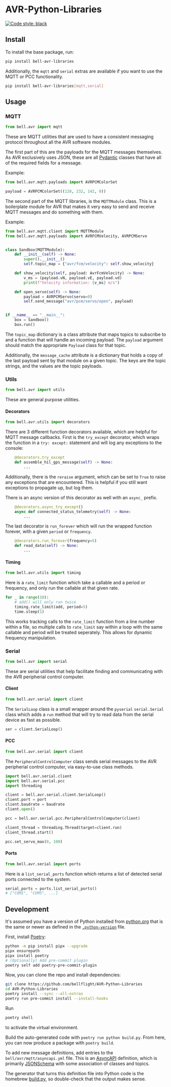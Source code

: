 # AVR-Python-Libraries

[![Code style: black](https://img.shields.io/badge/code%20style-black-000000.svg)](https://github.com/psf/black)

## Install

To install the base package, run:

```bash
pip install bell-avr-libraries
```

Additionally, the `mqtt` and `serial` extras are available if you want to use
the MQTT or PCC functionality.

```bash
pip install bell-avr-libraries[mqtt,serial]
```

## Usage

### MQTT

```python
from bell.avr import mqtt
```

These are MQTT utilities that are used to have a consistent messaging protocol
throughout all the AVR software modules.

The first part of this are the payloads for the MQTT messages themselves. As AVR
exclusively uses JSON, these are all [Pydantic](https://docs.pydantic.dev/) classes
that have all of the required fields for a message.

Example:

```python
from bell.avr.mqtt.payloads import AVRPCMColorSet

payload = AVRPCMColorSet((128, 232, 142, 0))
```

The second part of the MQTT libraries, is the `MQTTModule` class.
This is a boilerplate module for AVR that makes it very easy to send
and receive MQTT messages and do something with them.

Example:

```python
from bell.avr.mqtt.client import MQTTModule
from bell.avr.mqtt.payloads import AVRFCMVelocity, AVRPCMServo


class Sandbox(MQTTModule):
    def __init__(self) -> None:
        super().__init__()
        self.topic_map = {"avr/fcm/velocity": self.show_velocity}

    def show_velocity(self, payload: AvrFcmVelocity) -> None:
        v_ms = (payload.vN, payload.vE, payload.vd)
        print(f"Velocity information: {v_ms} m/s")

    def open_servo(self) -> None:
        payload = AVRPCMServo(servo=0)
        self.send_message("avr/pcm/servo/open", payload)


if __name__ == "__main__":
    box = Sandbox()
    box.run()
```

The `topic_map` dictionary is a class attribute that maps topics to subscribe to
and a function that will handle an incoming payload. The `payload` argument
should match the appropriate `Payload` class for that topic.

Additionally, the `message_cache` attribute is a dictionary that holds
a copy of the last payload sent by that module on a given topic. The keys are the
topic strings, and the values are the topic payloads.

### Utils

```python
from bell.avr import utils
```

These are general purpose utilities.

#### Decorators

```python
from bell.avr.utils import decorators
```

There are 3 different function decorators available, which are helpful for MQTT
message callbacks. First is the `try_except` decorator, which wraps the
function in a `try: except:` statement and will log any exceptions to the console:

```python
    @decorators.try_except
    def assemble_hil_gps_message(self) -> None:
        ...
```

Additionally, there is the `reraise` argument, which can be set to `True` to raise
any exceptions that are encountered. This is helpful if you still want exceptions
to propagate up, but log them.

There is an async version of this decorator as well with an `async_` prefix.

```python
    @decorators.async_try_except()
    async def connected_status_telemetry(self) -> None:
        ...
```

The last decorator is `run_forever` which will run the wrapped function forever,
with a given `period` or `frequency`.

```python
    @decorators.run_forever(frequency=5)
    def read_data(self) -> None:
        ...
```

#### Timing

```python
from bell.avr.utils import timing
```

Here is a `rate_limit` function which take a callable and a
period or frequency, and only run the callable at that given rate.

```python
for _ in range(10):
    # add() will only run twice
    timing.rate_limit(add, period=5)
    time.sleep(1)
```

This works tracking calls to the `rate_limit` function from a line number
within a file, so multiple calls to `rate_limit` say within a loop
with the same callable and period will be treated seperately. This allows
for dynamic frequency manipulation.

### Serial

```python
from bell.avr import serial
```

These are serial utilities that help facilitate finding and communicating
with the AVR peripherial control computer.

#### Client

```python
from bell.avr.serial import client
```

The `SerialLoop` class is a small wrapper around the `pyserial` `serial.Serial`
class which adds a `run` method that will try to read data from the serial device
as fast as possible.

```python
ser = client.SerialLoop()
```

#### PCC

```python
from bell.avr.serial import client
```

The `PeripheralControlComputer` class sends serial messages
to the AVR peripherial control computer, via easy-to-use class methods.

```python
import bell.avr.serial.client
import bell.avr.serial.pcc
import threading

client = bell.avr.serial.client.SerialLoop()
client.port = port
client.baudrate = baudrate
client.open()

pcc = bell.avr.serial.pcc.PeripheralControlComputer(client)

client_thread = threading.Thread(target=client.run)
client_thread.start()

pcc.set_servo_max(0, 100)
```

#### Ports

```python
from bell.avr.serial import ports
```

Here is a `list_serial_ports` function which returns a list of detected serial
ports connected to the system.

```python
serial_ports = ports.list_serial_ports()
# ["COM1", "COM5", ...]
```

## Development

It's assumed you have a version of Python installed from
[python.org](https://python.org) that is the same or newer as
defined in the [`.python-version`](.python-version) file.

First, install [Poetry](https://python-poetry.org/):

```bash
python -m pip install pipx --upgrade
pipx ensurepath
pipx install poetry
# (Optionally) Add pre-commit plugin
poetry self add poetry-pre-commit-plugin
```

Now, you can clone the repo and install dependencies:

```bash
git clone https://github.com/bellflight/AVR-Python-Libraries
cd AVR-Python-Libraries
poetry install --sync --all-extras
poetry run pre-commit install --install-hooks
```

Run

```bash
poetry shell
```

to activate the virtual environment.

Build the auto-generated code with `poetry run python build.py`. From here,
you can now produce a package with `poetry build`.

To add new message definitions, add entries to the `bell/avr/mqtt/asyncapi.yml` file.
This is an [AsyncAPI](https://www.asyncapi.com/) definition,
which is primarily [JSONSchema](https://json-schema.org/) with some association
of classes and topics.

The generator that turns this definition file into Python code is the homebrew
[build.py](build.py), so double-check that the output makes sense.
